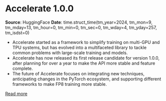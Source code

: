 # Accelerate 1.0.0

**Source**: HuggingFace
**Date**: time.struct_time(tm_year=2024, tm_mon=9, tm_mday=13, tm_hour=0, tm_min=0, tm_sec=0, tm_wday=4, tm_yday=257, tm_isdst=0)

- Accelerate started as a framework to simplify training on multi-GPU and TPU systems, but has evolved into a multifaceted library to tackle common problems with large-scale training and models.
- Accelerate has now released its first release candidate for version 1.0.0, after planning for over a year to make the API more stable and feature complete.
- The future of Accelerate focuses on integrating new techniques, anticipating changes in the PyTorch ecosystem, and supporting different frameworks to make FP8 training more stable.

[Read more](https://huggingface.co/blog/accelerate-v1)
